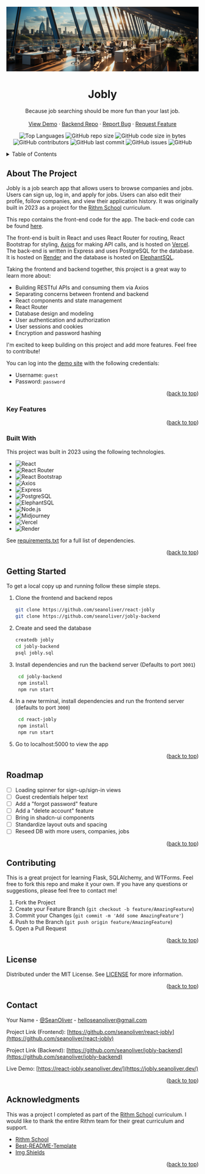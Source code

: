 <a name="readme-top"></a>
<div align="center">
  <a href="https://github.com/seanoliver/react-jobly">
    <img src="./public/assets/jobly-banner.png" alt="Logo">
  </a>

  <h1 align="center">Jobly</h1>

  <p align="center">
    Because job searching should be more fun than your last job.
    <br />
    <br />
    <a href="https://jobly.seanoliver.dev/" target="_blank">View Demo</a>
    ·
    <a href="https://github.com/seanoliver/jobly-backend/" target="_blank">Backend Repo</a>
    ·
    <a href="https://github.com/seanoliver/react-jobly/issues">Report Bug</a>
    ·
    <a href="https://github.com/seanoliver/react-jobly/issues">Request Feature</a>
  </p>
</div>
<div align="center">

![Top Languages](https://img.shields.io/github/languages/top/seanoliver/react-jobly)
![GitHub repo size](https://img.shields.io/github/repo-size/seanoliver/react-jobly)
![GitHub code size in bytes](https://img.shields.io/github/languages/code-size/seanoliver/react-jobly)
![GitHub contributors](https://img.shields.io/github/contributors/seanoliver/react-jobly)
![GitHub last commit](https://img.shields.io/github/last-commit/seanoliver/react-jobly)
![GitHub issues](https://img.shields.io/github/issues/seanoliver/react-jobly)
![GitHub](https://img.shields.io/github/license/seanoliver/react-jobly)

</div>

<!-- TABLE OF CONTENTS -->
<details>
  <summary>Table of Contents</summary>
  <ol>
    <li>
      <a href="#about-the-project">About The Project</a>
      <ul>
         <!-- <li><a href="#screenshots">Screenshots</a></li> -->
        <li><a href="#key-features">Key Features</a></li>
        <li><a href="#built-with">Built With</a></li>
      </ul>
    </li>
    <li>
      <a href="#getting-started">Getting Started</a>
    </li>
    <li><a href="#usage">Usage</a></li>
    <li><a href="#roadmap">Roadmap</a></li>
    <li><a href="#contributing">Contributing</a></li>
    <li><a href="#license">License</a></li>
    <li><a href="#contact">Contact</a></li>
    <li><a href="#acknowledgments">Acknowledgments</a></li>
  </ol>
</details>

<!-- ABOUT THE PROJECT -->

## About The Project

Jobly is a job search app that allows users to browse companies and jobs. Users can sign up, log in, and apply for jobs. Users can also edit their profile, follow companies, and view their application history. It was originally built in 2023 as a project for the [Rithm School](https://www.rithmschool.com/) curriculum.

This repo contains the front-end code for the app. The back-end code can be found [here](https://github.com/seanoliver/jobly-backend).

The front-end is built in React and uses React Router for routing, React Bootstrap for styling, [Axios](https://axios-http.com/) for making API calls, and is hosted on [Vercel](https://vercel.com/). The back-end is written in Express and uses PostgreSQL for the database. It is hosted on [Render](https://render.com/) and the database is hosted on [ElephantSQL](https://www.elephantsql.com/).

Taking the frontend and backend together, this project is a great way to learn more about:

- Building RESTful APIs and consuming them via Axios
- Separating concerns between frontend and backend
- React components and state management
- React Router
- Database design and modeling
- User authentication and authorization
- User sessions and cookies
- Encryption and password hashing

I'm excited to keep building on this project and add more features. Feel free to contribute!

You can log into the [demo site](https://jobly.seanoliver.dev/) with the following credentials:
- Username: `guest`
- Password: `password`

<p align="right">(<a href="#readme-top">back to top</a>)</p>

<!-- ### Screenshots

<p>
  <img src="static/images/screenshots/timeline.png" alt="Logged In Timeline">
  <br>
  <em>Logged-In Timeline</em>
</p>

<p>
  <img src="static/images/screenshots/profile.png" alt="User Profile Page">
  <br>
  <em>User Profile Page</em>
</p>

<p>
  <img src="static/images/screenshots/followers.png" alt="Followers Listing Page">
  <br>
  <em>Followers Listing Page</em>
</p>

<p align="right">(<a href="#readme-top">back to top</a>)</p> -->

### Key Features

<!-- TODO: Add key features section -->

<p align="right">(<a href="#readme-top">back to top</a>)</p>

### Built With

This project was built in 2023 using the following technologies.

- ![React][React]
- ![React Router][React Router]
- ![React Bootstrap][React Bootstrap]
- ![Axios][Axios]
- ![Express][Express]
- ![PostgreSQL][PostgreSQL]
- ![ElephantSQL][ElephantSQL]
- ![Node.js][Node.js]
- ![Midjourney][Midjourney]
- ![Vercel][Vercel]
- ![Render][Render]


See [requirements.txt](https://github.com/seanoliver/react-jobly/blob/master/requirements.txt) for a full list of dependencies.

<p align="right">(<a href="#readme-top">back to top</a>)</p>

<!-- GETTING STARTED -->

## Getting Started

To get a local copy up and running follow these simple steps.

1. Clone the frontend and backend repos

   ```bash
   git clone https://github.com/seanoliver/react-jobly
   git clone https://github.com/seanoliver/jobly-backend
   ```

2. Create and seed the database

   ```bash
   createdb jobly
   cd jobly-backend
   psql jobly.sql
   ```

3. Install dependencies and run the backend server (Defaults to port `3001`)

   ```bash
    cd jobly-backend
    npm install
    npm run start
    ```

4. In a new terminal, install dependencies and run the frontend server (defaults to port `3000`)

   ```bash
    cd react-jobly
    npm install
    npm run start
    ```


7. Go to localhost:5000 to view the app

<p align="right">(<a href="#readme-top">back to top</a>)</p>

<!-- ROADMAP -->

## Roadmap

- [ ] Loading spinner for sign-up/sign-in views
- [ ] Guest credentials helper text
- [ ] Add a "forgot password" feature
- [ ] Add a "delete account" feature
- [ ] Bring in shadcn-ui components
- [ ] Standardize layout outs and spacing
- [ ] Reseed DB with more users, companies, jobs

<p align="right">(<a href="#readme-top">back to top</a>)</p>

<!-- CONTRIBUTING -->

## Contributing

This is a great project for learning Flask, SQLAlchemy, and WTForms. Feel free to fork this repo and make it your own. If you have any questions or suggestions, please feel free to contact me!

1. Fork the Project
2. Create your Feature Branch (`git checkout -b feature/AmazingFeature`)
3. Commit your Changes (`git commit -m 'Add some AmazingFeature'`)
4. Push to the Branch (`git push origin feature/AmazingFeature`)
5. Open a Pull Request

<p align="right">(<a href="#readme-top">back to top</a>)</p>

<!-- LICENSE -->

## License

Distributed under the MIT License. See [LICENSE](https://github.com/seanoliver/react-jobly/LICENSE) for more information.

<p align="right">(<a href="#readme-top">back to top</a>)</p>

<!-- CONTACT -->

## Contact

Your Name - [@SeanOliver](https://twitter.com/SeanOliver) - helloseanoliver@gmail.com

Project Link (Frontend): [https://github.com/seanoliver/react-jobly](https://github.com/seanoliver/react-jobly)

Project Link (Backend): [https://github.com/seanoliver/jobly-backend](https://github.com/seanoliver/jobly-backend)

Live Demo: [https://react-jobly.seanoliver.dev/](https://jobly.seanoliver.dev/)

<p align="right">(<a href="#readme-top">back to top</a>)</p>

<!-- ACKNOWLEDGMENTS -->

## Acknowledgments

This was a project I completed as part of the [Rithm School](https://www.rithmschool.com/) curriculum. I would like to thank the entire Rithm team for their great curriculum and support.

- [Rithm School](https://www.rithmschool.com/)
- [Best-README-Template](https://github.com/othneildrew/Best-README-Template)
- [Img Shields](https://shields.io)

<p align="right">(<a href="#readme-top">back to top</a>)</p>

<!-- TECHNOLOGY BADGES -->

[React]: https://img.shields.io/badge/React-61DAFB?logo=react&logoColor=white
[React Router]: https://img.shields.io/badge/React_Router-CA4245?logo=react-router&logoColor=white
[React Bootstrap]: https://img.shields.io/badge/React_Bootstrap-563D7C?logo=bootstrap&logoColor=white
[Axios]: https://img.shields.io/badge/Axios-5A2D81?logo=axios&logoColor=white
[Express]: https://img.shields.io/badge/Express-000000?logo=express&logoColor=white
[Node.js]: https://img.shields.io/badge/Node.js-339933?logo=node.js&logoColor=white
[PostgreSQL]: https://img.shields.io/badge/PostgreSQL-4169E1?logo=postgresql&logoColor=white
[ElephantSQL]: https://img.shields.io/badge/ElephantSQL-2D9CDB?logo=elephantsql&logoColor=white
[Midjourney]: https://img.shields.io/badge/Midjourney-FF5700?logo=midjourney&logoColor=white
[Vercel]: https://img.shields.io/badge/Vercel-000000?logo=vercel&logoColor=white
[Render]: https://img.shields.io/badge/Render-000000?logo=render&logoColor=white

